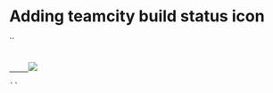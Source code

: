 Adding teamcity build status icon
================================

``
<!-- http://blogs.jetbrains.com/teamcity/2012/07/26/teamcity-build-status-icon/-->
<pre>
    <a href="http://10.13.222.250:8888/viewType.html?buildTypeId=bt7&guest=1">
    <img src="http://10.13.222.250:8888/app/rest/builds/buildType:(id:bt7)/statusIcon"/>
</a>
``
